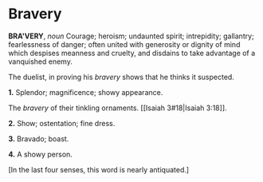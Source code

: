 # Bravery

**BRA'VERY**, _noun_ Courage; heroism; undaunted spirit; intrepidity; gallantry; fearlessness of danger; often united with generosity or dignity of mind which despises meanness and cruelty, and disdains to take advantage of a vanquished enemy.

The duelist, in proving his _bravery_ shows that he thinks it suspected.

**1.** Splendor; magnificence; showy appearance.

The _bravery_ of their tinkling ornaments. [[Isaiah 3#18|Isaiah 3:18]].

**2.** Show; ostentation; fine dress.

**3.** Bravado; boast.

**4.** A showy person.

\[In the last four senses, this word is nearly antiquated.\]